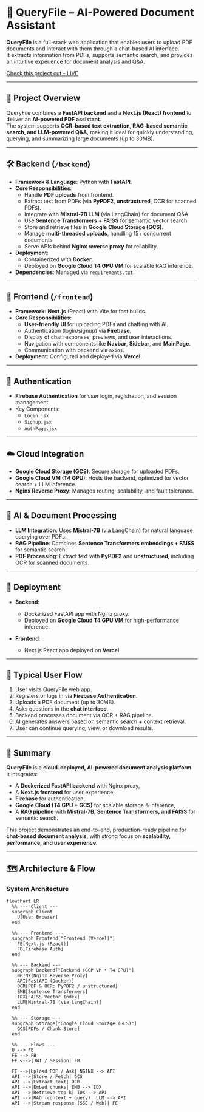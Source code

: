 # 📄 QueryFile – AI-Powered Document Assistant

**QueryFile** is a full-stack web application that enables users to upload PDF documents and interact with them through a chat-based AI interface.  
It extracts information from PDFs, supports semantic search, and provides an intuitive experience for document analysis and Q&A.

[Check this project out - LIVE](https://www.queryfiles.com/)

---

## 🚀 Project Overview

QueryFile combines a **FastAPI backend** and a **Next.js (React) frontend** to deliver an **AI-powered PDF assistant**.  
The system supports **OCR-based text extraction, RAG-based semantic search, and LLM-powered Q&A**, making it ideal for quickly understanding, querying, and summarizing large documents (up to 30MB).

---

## 🛠️ Backend (`/backend`)

- **Framework & Language**: Python with **FastAPI**.  
- **Core Responsibilities**:
  - Handle **PDF uploads** from frontend.  
  - Extract text from PDFs (via **PyPDF2**, **unstructured**, OCR for scanned PDFs).  
  - Integrate with **Mistral-7B LLM** (via LangChain) for document Q&A.  
  - Use **Sentence Transformers** + **FAISS** for semantic vector search.  
  - Store and retrieve files in **Google Cloud Storage (GCS)**.  
  - Manage **multi-threaded uploads**, handling 15+ concurrent documents.  
  - Serve APIs behind **Nginx reverse proxy** for reliability.  
- **Deployment**:
  - Containerized with **Docker**.  
  - Deployed on **Google Cloud T4 GPU VM** for scalable RAG inference.  
- **Dependencies**: Managed via `requirements.txt`.  

---

## 🎨 Frontend (`/frontend`)

- **Framework**: **Next.js** (React) with Vite for fast builds.  
- **Core Responsibilities**:
  - **User-friendly UI** for uploading PDFs and chatting with AI.  
  - Authentication (login/signup) via **Firebase**.  
  - Display of chat responses, previews, and user interactions.  
  - Navigation with components like **Navbar**, **Sidebar**, and **MainPage**.  
  - Communication with backend via `axios`.  
- **Deployment**: Configured and deployed via **Vercel**.  

---

## 🔐 Authentication

- **Firebase Authentication** for user login, registration, and session management.  
- Key Components:  
  - `Login.jsx`  
  - `Signup.jsx`  
  - `AuthPage.jsx`  

---

## ☁️ Cloud Integration

- **Google Cloud Storage (GCS)**: Secure storage for uploaded PDFs.  
- **Google Cloud VM (T4 GPU)**: Hosts the backend, optimized for vector search + LLM inference.  
- **Nginx Reverse Proxy**: Manages routing, scalability, and fault tolerance.  

---

## 🤖 AI & Document Processing

- **LLM Integration**: Uses **Mistral-7B** (via LangChain) for natural language querying over PDFs.  
- **RAG Pipeline**: Combines **Sentence Transformers embeddings + FAISS** for semantic search.  
- **PDF Processing**: Extract text with **PyPDF2** and **unstructured**, including OCR for scanned documents.  

---

## 🚢 Deployment

- **Backend**:  
  - Dockerized FastAPI app with Nginx proxy.  
  - Deployed on **Google Cloud T4 GPU VM** for high-performance inference.  

- **Frontend**:  
  - Next.js React app deployed on **Vercel**.  

---

## 📑 Typical User Flow

1. User visits QueryFile web app.  
2. Registers or logs in via **Firebase Authentication**.  
3. Uploads a PDF document (up to 30MB).  
4. Asks questions in the **chat interface**.  
5. Backend processes document via OCR + RAG pipeline.  
6. AI generates answers based on semantic search + context retrieval.  
7. User can continue querying, view, or download results.  

---

## 📌 Summary

**QueryFile** is a **cloud-deployed, AI-powered document analysis platform**.  
It integrates:  
- A **Dockerized FastAPI backend** with Nginx proxy,  
- A **Next.js frontend** for user experience,  
- **Firebase** for authentication,  
- **Google Cloud (T4 GPU + GCS)** for scalable storage & inference,  
- A **RAG pipeline** with **Mistral-7B, Sentence Transformers, and FAISS** for semantic search.  

This project demonstrates an end-to-end, production-ready pipeline for **chat-based document analysis**, with strong focus on **scalability, performance, and user experience**.

---


## 🗺️ Architecture & Flow

### System Architecture

```mermaid
flowchart LR
  %% --- Client ---
  subgraph Client
    U[User Browser]
  end

  %% --- Frontend ---
  subgraph Frontend["Frontend (Vercel)"]
    FE[Next.js (React)]
    FB[Firebase Auth]
  end

  %% --- Backend ---
  subgraph Backend["Backend (GCP VM • T4 GPU)"]
    NGINX[Nginx Reverse Proxy]
    API[FastAPI (Docker)]
    OCR[PDF & OCR: PyPDF2 / unstructured]
    EMB[Sentence Transformers]
    IDX[FAISS Vector Index]
    LLM[Mistral-7B (via LangChain)]
  end

  %% --- Storage ---
  subgraph Storage["Google Cloud Storage (GCS)"]
    GCS[PDFs / Chunk Store]
  end

  %% --- Flows ---
  U --> FE
  FE --> FB
  FE <-->|JWT / Session| FB

  FE -->|Upload PDF / Ask| NGINX --> API
  API -->|Store / Fetch| GCS
  API -->|Extract text| OCR
  API -->|Embed chunks| EMB --> IDX
  API -->|Retrieve top-k| IDX --> API
  API -->|RAG (context + query)| LLM --> API
  API -->|Stream response (SSE / Web)| FE
